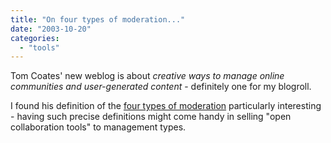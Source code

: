 ```yaml
---
title: "On four types of moderation..."
date: "2003-10-20"
categories: 
  - "tools"
---
```


Tom Coates' new weblog is about _creative ways to manage online communities and user-generated content_ - definitely one for my blogroll.

I found his definition of the [four types of moderation](http://www.everythinginmoderation.org/2003/10/) particularly interesting - having such precise definitions might come handy in selling "open collaboration tools" to management types.

